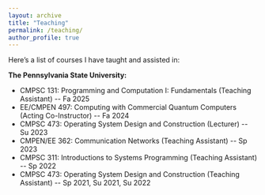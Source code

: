 ```yaml
---
layout: archive
title: "Teaching"
permalink: /teaching/
author_profile: true
---
```


Here’s a list of courses I have taught and assisted in:

**The Pennsylvania State University:**
  * CMPSC 131: Programming and Computation I: Fundamentals (Teaching Assistant) -- Fa 2025
  * EE/CMPEN 497: Computing with Commercial Quantum Computers (Acting Co-Instructor) -- Fa 2024
  * CMPSC 473: Operating System Design and Construction (Lecturer) -- Su 2023
  * CMPEN/EE 362: Communication Networks (Teaching Assistant) -- Sp 2023
  * CMPSC 311: Introductions to Systems Programming (Teaching Assistant) -- Sp 2022
  * CMPSC 473: Operating System Design and Construction (Teaching Assistant) -- Sp 2021, Su 2021, Su 2022
